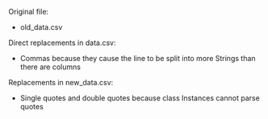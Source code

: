 Original file:
* old_data.csv

Direct replacements in data.csv:
* Commas because they cause the line to be split into more Strings than there are columns

Replacements in new_data.csv:
* Single quotes and double quotes because class Instances cannot parse quotes